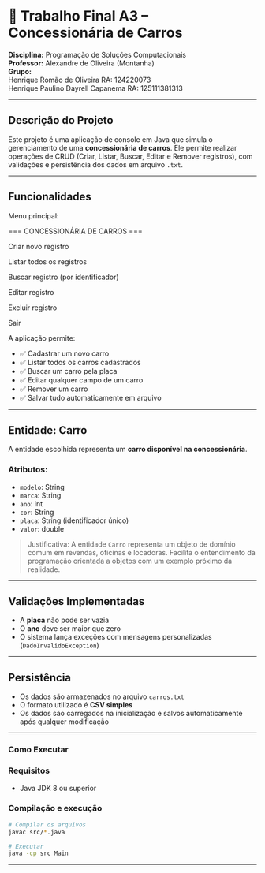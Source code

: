 # 🚗 Trabalho Final A3 – Concessionária de Carros

**Disciplina:** Programação de Soluções Computacionais  
**Professor:** Alexandre de Oliveira (Montanha)  
**Grupo:**   
Henrique Romão de Oliveira RA: 124220073     
Henrique Paulino Dayrell Capanema RA: 125111381313     

---

## Descrição do Projeto

Este projeto é uma aplicação de console em Java que simula o gerenciamento de uma **concessionária de carros**. Ele permite realizar operações de CRUD (Criar, Listar, Buscar, Editar e Remover registros), com validações e persistência dos dados em arquivo `.txt`.

---

##  Funcionalidades

Menu principal:  

=== CONCESSIONÁRIA DE CARROS ===

Criar novo registro

Listar todos os registros

Buscar registro (por identificador)

Editar registro

Excluir registro

Sair

A aplicação permite:
- ✅ Cadastrar um novo carro
- ✅ Listar todos os carros cadastrados
- ✅ Buscar um carro pela placa
- ✅ Editar qualquer campo de um carro
- ✅ Remover um carro
- ✅ Salvar tudo automaticamente em arquivo

---

##  Entidade: Carro

A entidade escolhida representa um **carro disponível na concessionária**.

### Atributos:
- `modelo`: String
- `marca`: String
- `ano`: int
- `cor`: String
- `placa`: String (identificador único)
- `valor`: double

> Justificativa: A entidade `Carro` representa um objeto de domínio comum em revendas, oficinas e locadoras. Facilita o entendimento da programação orientada a objetos com um exemplo próximo da realidade.

---

##  Validações Implementadas

- A **placa** não pode ser vazia
- O **ano** deve ser maior que zero
- O sistema lança exceções com mensagens personalizadas (`DadoInvalidoException`)

---

##  Persistência

- Os dados são armazenados no arquivo `carros.txt`
- O formato utilizado é **CSV simples**
- Os dados são carregados na inicialização e salvos automaticamente após qualquer modificação

---

### Como Executar

### Requisitos
- Java JDK 8 ou superior

### Compilação e execução
```bash
# Compilar os arquivos
javac src/*.java

# Executar
java -cp src Main
```

---
